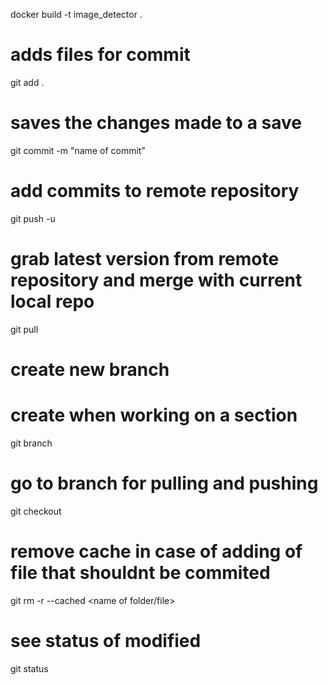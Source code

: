docker build -t image_detector .
# adds files for commit 
git add .
# saves the changes made to a save
git commit -m "name of commit"

# add commits to remote repository
git push -u <remote name> <branch name>

# grab latest version from remote repository and merge with current local repo
git pull <branch> 

# create new branch 
# create when working on a section
git branch <name>

# go to branch for pulling and pushing
git checkout <branch>

# remove cache in case of adding of file that shouldnt be commited
git rm -r --cached <name of folder/file>

# see status of modified
git status